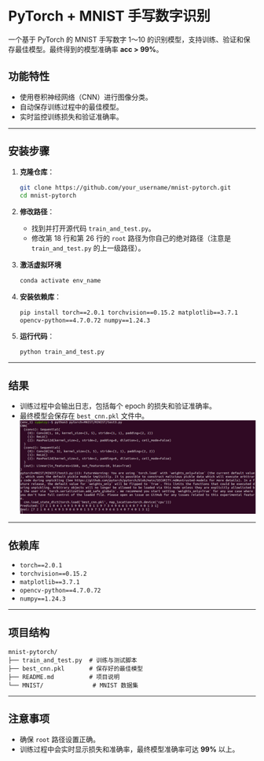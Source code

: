 
# PyTorch + MNIST 手写数字识别

一个基于 PyTorch 的 MNIST 手写数字 1～10 的识别模型，支持训练、验证和保存最佳模型。最终得到的模型准确率 **acc > 99%**。

## 功能特性
- 使用卷积神经网络（CNN）进行图像分类。
- 自动保存训练过程中的最佳模型。
- 实时监控训练损失和验证准确率。

---

## 安装步骤

1. **克隆仓库**：
   ```bash
   git clone https://github.com/your_username/mnist-pytorch.git
   cd mnist-pytorch
   ```

2. **修改路径**：
   - 找到并打开源代码 `train_and_test.py`。
   - 修改第 18 行和第 26 行的 `root` 路径为你自己的绝对路径（注意是 `train_and_test.py` 的上一级路径）。

3. **激活虚拟环境**
   ```bash
   conda activate env_name
   
   ```
4. **安装依赖库**：
   ```env
   pip install torch==2.0.1 torchvision==0.15.2 matplotlib==3.7.1 opencv-python==4.7.0.72 numpy==1.24.3
   ```

5. **运行代码**：
   ```env
   python train_and_test.py
   ```

---

## 结果
- 训练过程中会输出日志，包括每个 epoch 的损失和验证准确率。
- 最终模型会保存在 `best_cnn.pkl` 文件中。
![alt text](2025.12.png)
---

## 依赖库
- `torch==2.0.1`
- `torchvision==0.15.2`
- `matplotlib==3.7.1`
- `opencv-python==4.7.0.72`
- `numpy==1.24.3`

---

## 项目结构
```text
mnist-pytorch/
├── train_and_test.py  # 训练与测试脚本
├── best_cnn.pkl       # 保存好的最佳模型
├── README.md          # 项目说明
└── MNIST/              # MNIST 数据集
```

---

## 注意事项
- 确保 `root` 路径设置正确。
- 训练过程中会实时显示损失和准确率，最终模型准确率可达 **99%** 以上。



